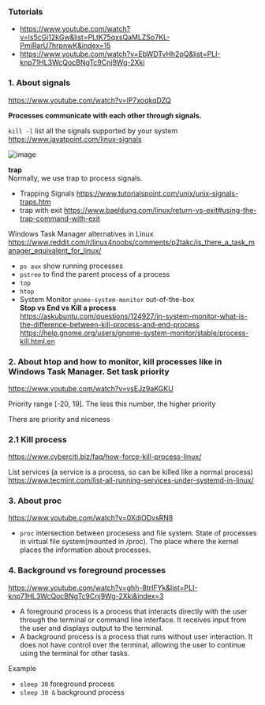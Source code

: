 ### Tutorials
- https://www.youtube.com/watch?v=ls5cGi12kGw&list=PLtK75qxsQaMLZSo7KL-PmiRarU7hrpnwK&index=15
- https://www.youtube.com/watch?v=EbWDTvHh2pQ&list=PLI-knp71HL3WcQocBNgTc9Cnj9Wg-2Xki

### 1. About signals
https://www.youtube.com/watch?v=lP7xoqkqDZQ

__Processes communicate with each other through signals.__

`kill -l` list all the signals supported by your system\
https://www.javatpoint.com/linux-signals

![image](https://github.com/user-attachments/assets/72917cc7-0a6c-4433-90bf-9e797f6e5052)

__trap__\
Normally, we use trap to process signals.
- Trapping Signals https://www.tutorialspoint.com/unix/unix-signals-traps.htm
- trap with exit  https://www.baeldung.com/linux/return-vs-exit#using-the-trap-command-with-exit

Windows Task Manager alternatives in Linux\
https://www.reddit.com/r/linux4noobs/comments/p2takc/is_there_a_task_manager_equivalent_for_linux/

- `ps aux` show running processes
- `pstree` to find the parent process of a process
- `top`
- `htop`
- System Monitor `gnome-system-monitor` out-of-the-box\
  __Stop vs End vs Kill a process__\
  https://askubuntu.com/questions/124927/in-system-monitor-what-is-the-difference-between-kill-process-and-end-process \
  https://help.gnome.org/users/gnome-system-monitor/stable/process-kill.html.en

### 2. About htop and how to __monitor__, kill processes like in Windows Task Manager. Set task priority
https://www.youtube.com/watch?v=vsEJz9aKGKU

Priority range [-20, 19]. The less this number, the higher priority

There are priority and niceness

### 2.1 Kill process

https://www.cyberciti.biz/faq/how-force-kill-process-linux/

List services (a service is a process, so can be killed like a normal process)\
https://www.tecmint.com/list-all-running-services-under-systemd-in-linux/

### 3. About proc
https://www.youtube.com/watch?v=0XdjODvsRN8

- `proc` intersection between procesess and file system. State of processes in virtual file system(mounted in /proc). The place where the kernel places the information about processes.

### 4. Background vs foreground processes
https://www.youtube.com/watch?v=ghh-8trIFYk&list=PLI-knp71HL3WcQocBNgTc9Cnj9Wg-2Xki&index=3

- A foreground process is a process that interacts directly with the user through the terminal or command line interface. It receives input from the user and displays output to the terminal.
- A background process is a process that runs without user interaction. It does not have control over the terminal, allowing the user to continue using the terminal for other tasks.

Example
- `sleep 30` foreground process
- `sleep 30 &` background process
